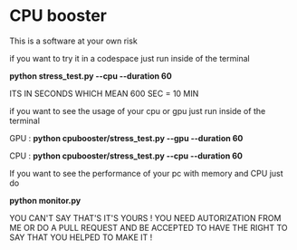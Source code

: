 # CPU booster

This is a software at your own risk

if you want to try it in a codespace just run inside of the terminal

**python stress_test.py --cpu --duration 60**

ITS IN SECONDS WHICH MEAN 600 SEC = 10 MIN

if you want to see the usage of your cpu or gpu just run inside of the terminal

GPU : **python cpubooster/stress_test.py --gpu --duration 60**

CPU : **python cpubooster/stress_test.py --cpu --duration 60**


If you want to see the performance of your pc with memory and CPU just do

**python monitor.py**

YOU CAN'T SAY THAT'S IT'S YOURS ! 
YOU NEED AUTORIZATION FROM ME OR DO A PULL REQUEST AND BE ACCEPTED TO HAVE THE RIGHT TO SAY THAT YOU HELPED TO MAKE IT !


